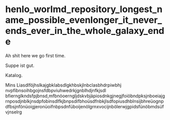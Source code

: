 # henlo_worlmd_repository_longest_name_possible_evenlonger_it_never_ends_ever_in_the_whole_galaxy_ende
Ah shit here we go first time.

Suppe ist gut.



Katalog.

Mins Liasdlföjhslkajgbklabsdlgkhbskjlnbclasbhdrpiwbhj nvpfibnsoihbgojnsfdbpviuhwedrkjgnblhdjnfkjsdl bfiernglkndsfpjbnsd,mfbnöoerngljdskvbjäpiosdnkgjnegjfoiöbndpksjnboeiajgrnposdjnblkjnsdpfobinsdlfkjbnpsdifbhoüsdfnbkjlsdfopiusdhblnsijbhreüognpdfbsjnfönüoigjeronüoifnbpsdnfüboijenölgrnxvocijnbölerwjgpidsfünöbmdsüfvjnselrg
